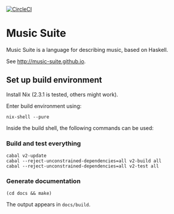 [![CircleCI](https://circleci.com/gh/hanshoglund/music-suite.svg?style=svg)](https://circleci.com/gh/hanshoglund/music-suite)

# Music Suite

Music Suite is a language for describing music, based on Haskell.

See <http://music-suite.github.io>.

## Set up build environment

Install Nix (2.3.1 is tested, others might work).

Enter build environment using:

```
nix-shell --pure
```

Inside the build shell, the following commands can be used:

### Build and test everything

```
cabal v2-update
cabal --reject-unconstrained-dependencies=all v2-build all
cabal --reject-unconstrained-dependencies=all v2-test all
```

### Generate documentation

```
(cd docs && make)
```

The output appears in `docs/build`.
